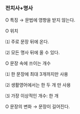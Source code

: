 ### 전치사+명사  
  
O 특징 → 문법에 영향을 받지 않는다.

O 위치 
 
 ⑴ 주로 문장 뒤에 온다.

 ⑵ 모든 명사 뒤에 올 수 있다. 

O 문장 속에 쓰이는 개수

 ⑴ 한 문장에 최대 3개까지만 사용

 ⑵ 생활영어에서는 한 두 개 만 사용

 ⑶ 가장 이상적인 개수: 한 개

O 문장의 변화 → 문장이 길어진다.
